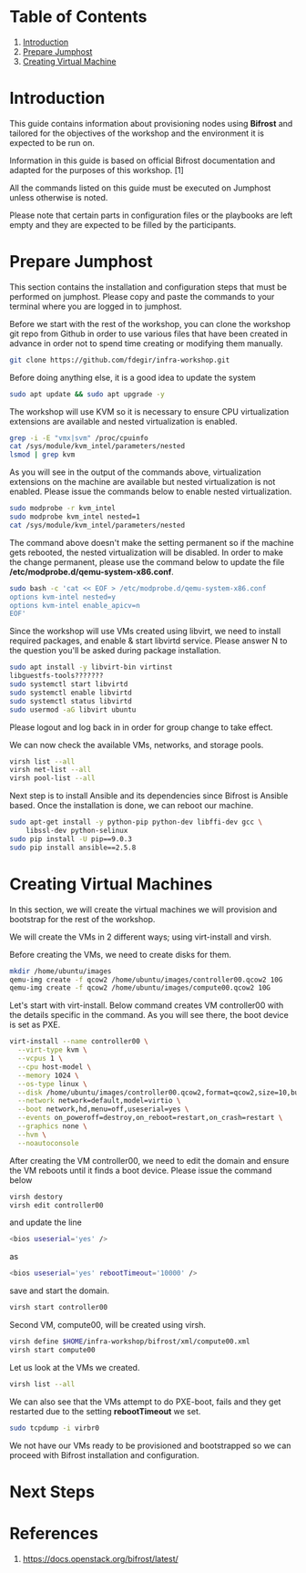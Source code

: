 # Table of Contents

1. [Introduction](#introduction)
2. [Prepare Jumphost](#prepare-jumphost)  
3. [Creating Virtual Machine](#create-vms)  


# Introduction <a name="introduction"></a>

This guide contains information about provisioning nodes using **Bifrost**
and tailored for the objectives of the workshop and the environment it is
expected to be run on.

Information in this guide is based on official Bifrost documentation and
adapted for the purposes of this workshop. [1]

All the commands listed on this guide must be executed on Jumphost unless
otherwise is noted.

Please note that certain parts in configuration files or the playbooks
are left empty and they are expected to be filled by the participants.

# Prepare Jumphost <a name="prepare-jumphost"></a>

This section contains the installation and configuration steps that must be
performed on jumphost. Please copy and paste the commands to your terminal
where you are logged in to jumphost.

Before we start with the rest of the workshop, you can clone the workshop
git repo from Github in order to use various files that have been created
in advance in order not to spend time creating or modifying them manually.

```bash
git clone https://github.com/fdegir/infra-workshop.git
```

Before doing anything else, it is a good idea to update the system

```bash
sudo apt update && sudo apt upgrade -y
```

The workshop will use KVM so it is necessary to ensure CPU virtualization
extensions are available and nested virtualization is enabled.

```bash
grep -i -E "vmx|svm" /proc/cpuinfo
cat /sys/module/kvm_intel/parameters/nested
lsmod | grep kvm
```

As you will see in the output of the commands above, virtualization
extensions on the machine are available but nested virtualization is
not enabled. Please issue the commands below to enable nested virtualization.

```bash
sudo modprobe -r kvm_intel
sudo modprobe kvm_intel nested=1
cat /sys/module/kvm_intel/parameters/nested
```

The command above doesn't make the setting permanent so if the machine
gets rebooted, the nested virtualization will be disabled. In order
to make the change permanent, please use the command below to update
the file **/etc/modprobe.d/qemu-system-x86.conf**.

```bash
sudo bash -c 'cat << EOF > /etc/modprobe.d/qemu-system-x86.conf
options kvm-intel nested=y
options kvm-intel enable_apicv=n
EOF'
```

Since the workshop will use VMs created using libvirt, we need to
install required packages, and enable & start libvirtd service. Please
answer N to the question you'll be asked during package installation.

```bash
sudo apt install -y libvirt-bin virtinst
libguestfs-tools???????
sudo systemctl start libvirtd
sudo systemctl enable libvirtd
sudo systemctl status libvirtd
sudo usermod -aG libvirt ubuntu
```

Please logout and log back in in order for group change to take effect.

We can now check the available VMs, networks, and storage pools.

```bash
virsh list --all
virsh net-list --all
virsh pool-list --all
```

Next step is to install Ansible and its dependencies since Bifrost is Ansible
based. Once the installation is done, we can reboot our machine.

```bash
sudo apt-get install -y python-pip python-dev libffi-dev gcc \
    libssl-dev python-selinux
sudo pip install -U pip==9.0.3
sudo pip install ansible==2.5.8
```

# Creating Virtual Machines <a name="create-vms"></a>

In this section, we will create the virtual machines we will provision
and bootstrap for the rest of the workshop.

We will create the VMs in 2 different ways; using virt-install and
virsh.

Before creating the VMs, we need to create disks for them.

```bash
mkdir /home/ubuntu/images
qemu-img create -f qcow2 /home/ubuntu/images/controller00.qcow2 10G
qemu-img create -f qcow2 /home/ubuntu/images/compute00.qcow2 10G
```

Let's start with virt-install. Below command creates VM controller00
with the details specific in the command. As you will see there, the
boot device is set as PXE.

```bash
virt-install --name controller00 \
  --virt-type kvm \
  --vcpus 1 \
  --cpu host-model \
  --memory 1024 \
  --os-type linux \
  --disk /home/ubuntu/images/controller00.qcow2,format=qcow2,size=10,bus=virtio \
  --network network=default,model=virtio \
  --boot network,hd,menu=off,useserial=yes \
  --events on_poweroff=destroy,on_reboot=restart,on_crash=restart \
  --graphics none \
  --hvm \
  --noautoconsole
```

After creating the VM controller00, we need to edit the domain and ensure the VM
reboots until it finds a boot device. Please issue the command below

```bash
virsh destory
virsh edit controller00
```

and update the line

```bash
<bios useserial='yes' />
```

as

```bash
<bios useserial='yes' rebootTimeout='10000' />
```

save and start the domain.

```bash
virsh start controller00
```

Second VM, compute00, will be created using virsh.

```bash
virsh define $HOME/infra-workshop/bifrost/xml/compute00.xml
virsh start compute00
```

Let us look at the VMs we created.

```bash
virsh list --all
```

We can also see that the VMs attempt to do PXE-boot, fails and
they get restarted due to the setting **rebootTimeout** we set.

```bash
sudo tcpdump -i virbr0
```

We not have our VMs ready to be provisioned and bootstrapped so
we can proceed with Bifrost installation and configuration.




# Next Steps <a name="next-steps"></a>

# References <a name="references"></a>

1. https://docs.openstack.org/bifrost/latest/
